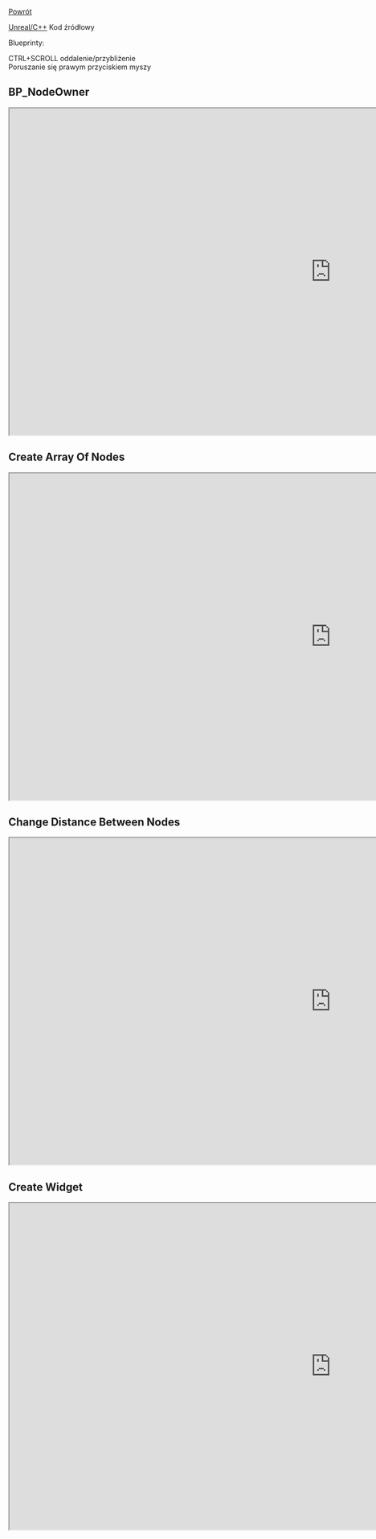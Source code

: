 [Powrót](../README.md)<br />
 
[Unreal/C++](https://github.com/grzedzicki/ShooterUE4/tree/main/MainCharacter) Kod źródłowy
  
Blueprinty:

CTRL+SCROLL oddalenie/przybliżenie  
Poruszanie się prawym przyciskiem myszy  

## BP_NodeOwner
<iframe width=1280 height=650 src="https://blueprintue.com/render/f727j3wk" scrolling="no" allowfullscreen></iframe>


## Create Array Of Nodes
<iframe width=1280 height=650 src="https://blueprintue.com/render/mljc8b6x/" scrolling="no" allowfullscreen></iframe>


## Change Distance Between Nodes
<iframe width=1280 height=650 src="https://blueprintue.com/render/1kaq6yje/" scrolling="no" allowfullscreen></iframe>


## Create Widget
<iframe width=1280 height=650 src="https://blueprintue.com/render/f_foxows/" scrolling="no" allowfullscreen></iframe>
